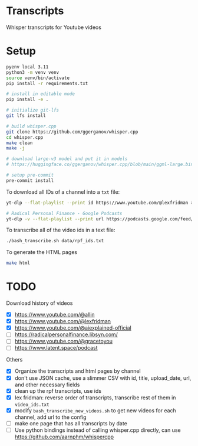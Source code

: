 # Transcripts

Whisper transcripts for Youtube videos

# Setup

```bash
pyenv local 3.11
python3 -m venv venv
source venv/bin/activate
pip install -r requirements.txt

# install in editable mode
pip install -e .

# initialize git-lfs
git lfs install

# build whisper.cpp
git clone https://github.com/ggerganov/whisper.cpp
cd whisper.cpp
make clean
make -j

# download large-v3 model and put it in models
# https://huggingface.co/ggerganov/whisper.cpp/blob/main/ggml-large.bin

# setup pre-commit
pre-commit install
```

To download all IDs of a channel into a `txt` file:
```bash
yt-dlp --flat-playlist --print id https://www.youtube.com/@lexfridman >> data/lex_fridman_ids.txt

# Radical Personal Finance - Google Podcasts
yt-dlp -v --flat-playlist --print url https://podcasts.google.com/feed/aHR0cDovL3JhZGljYWxwZXJzb25hbGZpbmFuY2UubGlic3luLmNvbS9yc3M >> data/rpf_ids.txt
```

To transcribe all of the video ids in a text file:
```bash
./bash_transcribe.sh data/rpf_ids.txt
```

To generate the HTML pages
```bash
make html
```

# TODO

Download history of videos
- [x] https://www.youtube.com/@allin
- [x] https://www.youtube.com/@lexfridman
- [x] https://www.youtube.com/@aiexplained-official
- [ ] https://radicalpersonalfinance.libsyn.com/
- [ ] https://www.youtube.com/@gracetoyou
- [ ] https://www.latent.space/podcast

Others
- [x] Organize the transcripts and html pages by channel
- [x] don't use JSON cache, use a slimmer CSV with id, title, upload_date, url, and other necessary fields
- [x] clean up the rpf transcripts, use ids
- [x] lex fridman: reverse order of transcripts, transcribe rest of them in `video_ids.txt`
- [x] modify `bash_transcribe_new_videos.sh` to get new videos for each channel, add url to the config
- [ ] make one page that has all transcripts by date
- [ ] Use python bindings instead of calling whisper.cpp directly, can use https://github.com/aarnphm/whispercpp